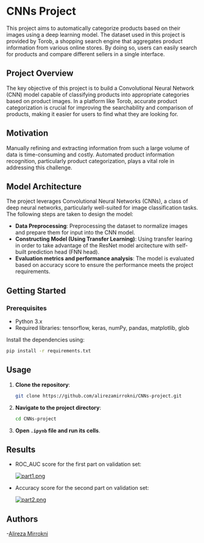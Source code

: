 # CNNs Project

This project aims to automatically categorize products based on their images using a deep learning model. The dataset used in this project is provided by Torob, a shopping search engine that aggregates product information from various online stores. By doing so, users can easily search for products and compare different sellers in a single interface.

## Project Overview

The key objective of this project is to build a Convolutional Neural Network (CNN) model capable of classifying products into appropriate categories based on product images. In a platform like Torob, accurate product categorization is crucial for improving the searchability and comparison of products, making it easier for users to find what they are looking for.

## Motivation

Manually refining and extracting information from such a large volume of data is time-consuming and costly. Automated product information recognition, particularly product categorization, plays a vital role in addressing this challenge.

## Model Architecture

The project leverages Convolutional Neural Networks (CNNs), a class of deep neural networks, particularly well-suited for image classification tasks. The following steps are taken to design the model:
- **Data Preprocessing**: Preprocessing the dataset to normalize images and prepare them for input into the CNN model.
- **Constructing Model (Using Transfer Learning)**: Using transfer learing in order to take advantage of the ResNet model arcitecture with self-built prediction head (FNN head).
- **Evaluation metrics and performance analysis**: The model is evaluated based on accuracy score to ensure the performance meets the project requirements.

## Getting Started

### Prerequisites

- Python 3.x
- Required libraries: tensorflow, keras, numPy, pandas, matplotlib, glob

Install the dependencies using:

```bash
pip install -r requirements.txt
```
## Usage

1. **Clone the repository**:

    ```bash
    git clone https://github.com/alirezamirrokni/CNNs-project.git
    ```

2. **Navigate to the project directory**:

    ```bash
    cd CNNs-project
    ```
    
3. **Open `.ipynb` file and run its cells**.

## Results

- ROC_AUC score for the first part on validation set:

    [![part1.png](https://i.postimg.cc/BQqk3Qww/part1.png)](https://postimg.cc/5jRnq1Jw)

- Accuracy score for the second part on validation set:

    [![part2.png](https://i.postimg.cc/BZ5kR1NK/part2.png)](https://postimg.cc/grJgZjCz)

## Authors        
-[Alireza Mirrokni](https://github.com/alirezamirrokni)    
